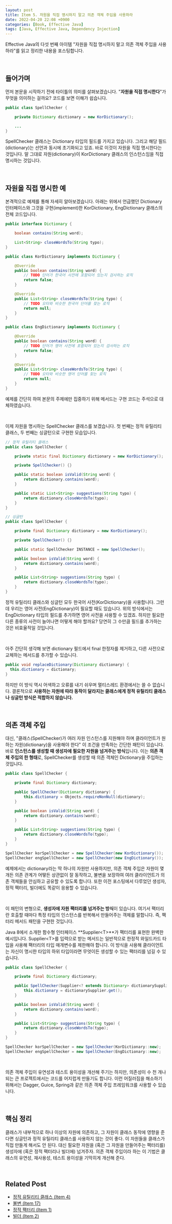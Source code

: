 ```yaml
---
layout: post
title: Item 5. 자원을 직접 명시하지 말고 의존 객체 주입을 사용하라
date: 2022-04-20 22:08 +0900
categories: [Book, Effective Java]
tags: [Java, Effective Java, Dependency Injection]
---
```




Effective Java의 다섯 번째 아이템 "자원을 직접 명시하지 말고 의존 객체 주입을 사용하라"를 읽고 정리한 내용을 포스팅합니다.

<br>

## 들어가며 

먼저 본문을 시작하기 전에 타이틀의 의미를 살펴보겠습니다. "**자원을 직접 명시한다**"가 무엇을 의미하는 걸까요? 코드를 보면 이해가 쉽습니다.

```java
public class SpellChecker {

    private Dictionary dictionary = new KorDictionary();

    ...
}
```

SpellChecker 클래스는 Dictionary 타입의 필드를 가지고 있습니다. 그리고 해당 필드(dictionary)는 선언과 동시에 초기화되고 있죠. 바로 이것이 자원을 직접 명시한다는 것입니다. 말 그대로 자원(dictionary)이 KorDictionary 클래스의 인스턴스임을 직접 명시하는 것입니다.

<br>

## 자원을 직접 명시한 예

본격적으로 예제를 통해 자세히 알아보겠습니다. 아래는 위에서 언급했던 Dictionary 인터페이스와 그것을 구현(implement)한 KorDictionary, EngDictionary 클래스의 전체 코드입니다.

```java
public interface Dictionary {

    boolean contains(String word);

    List<String> closeWordsTo(String typo);
}
```

```java
public class KorDictionary implements Dictionary {

    @Override
    public boolean contains(String word) {
        // TODO 단어가 한국어 사전에 포함되어 있는지 검사하는 로직
        return false;
    }

    @Override
    public List<String> closeWordsTo(String typo) {
        // TODO 오타와 비슷한 한국어 단어를 찾는 로직
        return null;
    }
}
```

```java
public class EngDictionary implements Dictionary {

    @Override
    public boolean contains(String word) {
        // TODO 단어가 영어 사전에 포함되어 있는지 검사하는 로직
        return false;
    }

    @Override
    public List<String> closeWordsTo(String typo) {
        // TODO 오타와 비슷한 영어 단어를 찾는 로직
        return null;
    }
}
```

예제를 간단히 하여 본문의 주제에만 집중하기 위해 메서드는 구현 코드는 주석으로 대체하였습니다. 

<br>

이제 자원을 명시하는 SpellChecker 클래스를 보겠습니다. 첫 번째는 정적 유틸리티 클래스, 두 번째는 싱글턴으로 구현한 모습입니다.

```java
// 정적 유틸리티 클래스
public class SpellChecker {

    private static final Dictionary dictionary = new KorDictionary();

    private SpellChecker() {}

    public static boolean isValid(String word) {
        return dictionary.contains(word);
    }

    public static List<String> suggestions(String typo) {
        return dictionary.closeWordsTo(typo);
    }
}
```

```java
// 싱글턴
public class SpellChecker {

    private final Dictionary dictionary = new KorDictionary();

    private SpellChecker() {}

    public static SpellChecker INSTANCE = new SpellChecker();

    public boolean isValid(String word) {
        return dictionary.contains(word);
    }

    public List<String> suggestions(String typo) {
        return dictionary.closeWordsTo(typo);
    }
}
```

정적 유틸리티 클래스와 싱글턴 모두 한국어 사전(KorDictionary)을 사용합니다. 그런데 우리는 영어 사전(EngDictionary)이 필요할 때도 있습니다. 위의 방식에서는 EngDictionary 타입의 필드를 추가하면 영어 사전을 사용할 수 있겠죠. 하지만 필요한 다른 종류의 사전이 늘어나면 어떻게 해야 할까요? 당연히 그 수만큼 필드를 추가하는 것은 비효율적일 것입니다. 

<br>

아주 간단히 생각해 보면 dictionary 필드에서 final 한정자를 제거하고, 다른 사전으로 교체하는 메서드를 추가할 수 있습니다.

```java
public void replaceDictionary(Dictionary dictionary) {
  this.dictionary = dictionary;
}
```

하지만 이 방식 역시 어색하고 오류를 내기 쉬우며 멀티스레드 환경에서는 쓸 수 없습니다. 결론적으로 **사용하는 자원에 따라 동작이 달라지는 클래스에게 정적 유틸리티 클래스나 싱글턴 방식은 적합하지 않습니다.**

<br>

## 의존 객체 주입

대신, "클래스(SpellChecker)가 여러 자원 인스턴스를 지원해야 하며 클라이언트가 원하는 자원(dictionary)을 사용해야 한다" 이 조건을 만족하는 간단한 패턴이 있습니다. 바로 **인스턴스를 생성할 때 생성자에 필요한 자원을 넘겨주는 방식**입니다. 이는 **의존 객체 주입의 한 형태**로, SpellChecker를 생성할 때 의존 객체인 Dictionary을 주입하는 것입니다.

```java
public class SpellChecker {

    private final Dictionary dictionary;

    public SpellChecker(Dictionary dictionary) {
        this.dictionary = Objects.requireNonNull(dictionary);
    }

    public boolean isValid(String word) {
        return dictionary.contains(word);
    }

    public List<String> suggestions(String typo) {
        return dictionary.closeWordsTo(typo);
    }
}
```

```java
SpellChecker korSpellChecker = new SpellChecker(new KorDictionary());
SpellChecker engSpellChecker = new SpellChecker(new EngDictionary());
```

예제에서는 dictionary라는 딱 하나의 자원만 사용하지만, 의존 객체 주입은 자원이 몇 개든 의존 관계가 어떻든 상관없이 잘 동작하고, 불변을 보장하여 여러 클라이언트가 의존 객체들을 안심하고 공유할 수 있도록 합니다. 또한 이전 포스팅에서 다루었던 생성자, 정적 팩터리, 빌더에도 똑같이 응용할 수 있습니다.

<br>

이 패턴의 변형으로, **생성자에 자원 팩터리를 넘겨주는 방식**이 있습니다. 여기서 팩터리란 호출할 때마다 특정 타입의 인스턴스를 반복해서 만들어주는 객체를 말합니다. 즉, 팩터리 메서드 패턴을 구현한 것입니다.

Java 8에서 소개한 함수형 인터페이스 **Supplier\<T>**가 팩터리를 표현한 완벽한 예시입니다. Supplier\<T>를 입력으로 받는 메서드는 일반적으로 한정적 와일드카드 타입을 사용해 팩터리의 타입 매개변수를 제한해야 합니다. 이 방식을 사용해 클라이언트는 자신이 명시한 타입의 하위 타입이라면 무엇이든 생성할 수 있는 팩터리를 넘길 수 있습니다.

```java
public class SpellChecker {

    private final Dictionary dictionary;

    public SpellChecker(Supplier<? extends Dictionary> dictionarySupplier) {
        this.dictionary = dictionarySupplier.get();
    }

    public boolean isValid(String word) {
        return dictionary.contains(word);
    }

    public List<String> suggestions(String typo) {
        return dictionary.closeWordsTo(typo);
    }
}
```

 ```java
 SpellChecker korSpellChecker = new SpellChecker(KorDictionary::new);
 SpellChecker engSpellChecker = new SpellChecker(EngDictionary::new);
 ```

<br>

의존 객체 주입이 유연성과 테스트 용이성을 개선해 주기는 하지만, 의존성이 수 천 개나 되는 큰 프로젝트에서는 코드를 어지럽게 만들기도 합니다. 이런 어질러짐을 해소하기 위해서는 Dagger, Guice, Spring과 같은 의존 객체 주입 프레임워크를 사용할 수 있습니다.

<br>

## 핵심 정리

클래스가 내부적으로 하나 이상의 자원에 의존하고, 그 자원이 클래스 동작에 영향을 준다면 싱글턴과 정적 유틸리티 클래스를 사용하지 않는 것이 좋다. 이 자원들을 클래스가 직접 만들게 해서도 안 된다. 대신 필요한 자원을 (혹은 그 자원을 만들어주는 팩터리를) 생성자에 (혹은 정적 팩터리나 빌더에) 넘겨주자. 의존 객체 주입이라 하는 이 기법은 클래스의 유연성, 재사용성, 테스트 용이성을 기막히게 개선해 준다. 

<br>

## Related Post

- [정적 유틸리티 클래스 (Item 4)](https://heung27.github.io/posts/item-4-%EC%9D%B8%EC%8A%A4%ED%84%B4%EC%8A%A4%ED%99%94%EB%A5%BC-%EB%A7%89%EC%9C%BC%EB%A0%A4%EA%B1%B0%EB%93%A0-private-%EC%83%9D%EC%84%B1%EC%9E%90%EB%A5%BC-%EC%82%AC%EC%9A%A9%ED%95%98%EB%9D%BC/)
- [불변 (Item 17)]()
- [정적 팩터리 (Item 1)](https://heung27.github.io/posts/item-4-%EC%9D%B8%EC%8A%A4%ED%84%B4%EC%8A%A4%ED%99%94%EB%A5%BC-%EB%A7%89%EC%9C%BC%EB%A0%A4%EA%B1%B0%EB%93%A0-private-%EC%83%9D%EC%84%B1%EC%9E%90%EB%A5%BC-%EC%82%AC%EC%9A%A9%ED%95%98%EB%9D%BC/)
- [빌더 (Item 2)](https://heung27.github.io/posts/effective-java-item-2-%EC%83%9D%EC%84%B1%EC%9E%90%EC%97%90-%EB%A7%A4%EA%B0%9C%EB%B3%80%EC%88%98%EA%B0%80-%EB%A7%8E%EB%8B%A4%EB%A9%B4-%EB%B9%8C%EB%8D%94%EB%A5%BC-%EA%B3%A0%EB%A0%A4%ED%95%98%EB%9D%BC/)
